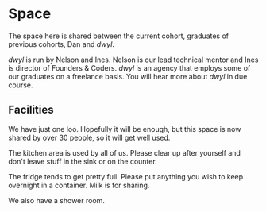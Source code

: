 # Space
The space here is shared between the current cohort, graduates of previous cohorts, Dan and *dwyl*.

*dwyl* is run by Nelson and Ines. Nelson is our lead technical mentor and Ines is director of Founders & Coders. *dwyl* is an agency that employs some of our graduates on a freelance basis. You will hear more about *dwyl* in due course.

## Facilities
We have just one loo. Hopefully it will be enough, but this space is now shared by over 30 people, so it will get well used.

The kitchen area is used by all of us. Please clear up after yourself and don't leave stuff in the sink or on the counter.

The fridge tends to get pretty full. Please put anything you wish to keep overnight in a container. Milk is for sharing.

We also have a shower room.